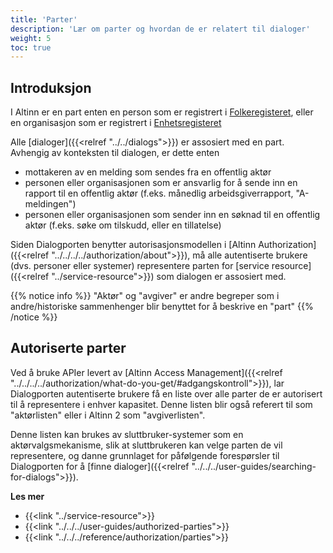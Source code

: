 ```yaml
---
title: 'Parter'
description: 'Lær om parter og hvordan de er relatert til dialoger'
weight: 5
toc: true
---
```


## Introduksjon

I Altinn er en part enten en person som er registrert i [Folkeregisteret](https://www.skatteetaten.no/en/person/national-registry/), eller en organisasjon som er registrert i [Enhetsregisteret](https://www.brreg.no/en/about-us-2/our-registers/about-the-central-coordinating-register-for-legal-entities-ccr/)

Alle [dialoger]({{<relref "../../dialogs">}}) er assosiert med en part. Avhengig av konteksten til dialogen, er dette enten
* mottakeren av en melding som sendes fra en offentlig aktør
* personen eller organisasjonen som er ansvarlig for å sende inn en rapport til en offentlig aktør (f.eks. månedlig arbeidsgiverrapport, "A-meldingen")
* personen eller organisasjonen som sender inn en søknad til en offentlig aktør (f.eks. søke om tilskudd, eller en tillatelse)

Siden Dialogporten benytter autorisasjonsmodellen i [Altinn Authorization]({{<relref "../../../../authorization/about">}}), må alle autentiserte brukere (dvs. personer eller systemer) representere parten for [service resource]({{<relref "../service-resource">}}) som dialogen er assosiert med.

{{% notice info %}}
"Aktør" og "avgiver" er andre begreper som i andre/historiske sammenhenger blir benyttet for å beskrive en "part"
{{% /notice %}}

## Autoriserte parter

Ved å bruke APIer levert av [Altinn Access Management]({{<relref "../../../../authorization/what-do-you-get/#adgangskontroll">}}), lar Dialogporten autentiserte brukere få en liste over alle parter de er autorisert til å representere i enhver kapasitet. Denne listen blir også referert til som "aktørlisten" eller i Altinn 2 som "avgiverlisten".

Denne listen kan brukes av sluttbruker-systemer som en aktørvalgsmekanisme, slik at sluttbrukeren kan velge parten de vil representere, og danne grunnlaget for påfølgende forespørsler til Dialogporten for å [finne dialoger]({{<relref "../../../user-guides/searching-for-dialogs">}}).

**Les mer**
* {{<link "../service-resource">}}
* {{<link "../../../user-guides/authorized-parties">}}
* {{<link "../../../reference/authorization/parties">}}